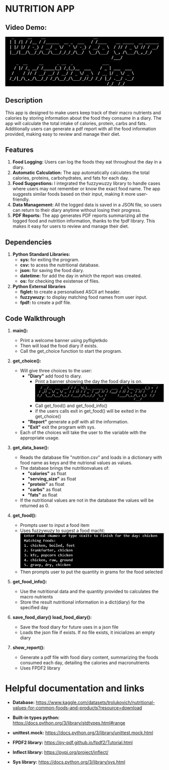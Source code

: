 # NUTRITION APP
## Video Demo:  <URL HERE>
![alt text](final_project/project/images/image.png)
## Description
This app is designed to make users keep track of their macro nutrients and calories by storing information about the food they consume in a diary. The app will calculate the total intake of calories, protein, carbs and fats. Additionally users can generate a pdf report with all the food information provided, making easy to review and manage their diet.

## Features
1. **Food Logging:** Users can log the foods they eat throughout the day in a diary.
2. **Automatic Calculation:** The app automatically calculates the total calories, proteins, carbohydrates, and fats for each day.
3. **Food Suggestions:** I integrated the fuzzywuzzy library to handle cases where users may not remember or know the exact food name. The app suggests similar foods based on their input, making it more user-friendly.
4. **Data Management:** All the logged data is saved in a JSON file, so users can return to their diary anytime without losing their progress.
5. **PDF Reports:** The app generates PDF reports summarizing all the logged food and nutrition information, thanks to the fpdf library. This makes it easy for users to review and manage their diet.

## Dependencies
1. **Python Standard Libraries:**
    - **sys:** for exiting the program.
    - **csv:** to acess the nutritional database.
    - **json:** for saving the food diary.
    - **datetime:** for add the day in which the report was created.
    - **os:** for checking the existense of files.
2. **Python External libraries**
    - **figlet:** to create a personalised ASCII art header.
    - **fuzzywuzy:** to display matching food names from user input.
    - **fpdf:** to create a pdf file.

## Code Walkthrough
1. **main():**
    - Print a welcome banner using pyfligletkdo
    - Then will load the food diary if exists.
    - Call the get_choice function to start the program.

2. **get_choice():**
    - Will give three choices to the user:
        - **"Diary"** add food to diary.
            - Print a banner showing the day the food diary is on.
            ![alt text](final_project/project/images/image-1.png)
            - Call get_food() and get_food_info()
            - if the users calls exit in get_food() will be exited in the get_choice()
        - **"Report"** generate a pdf with all the information.
        - **"Exit"** exit the program with sys.
    - Each of the choices will take the user to the variable with the appropriate usage.

3. **get_data_base():**
    - Reads the database file "nutrition.csv" and loads in a dictionary with food name as keys and the nutrional values as values.
    - The database brings the nutritionvalues ​​of:
        - **"calories"** as float
        - **"serving_size"** as float
        - **"protein"** as float
        - **"carbs"** as float
        - **"fats"** as float
    - If the nutritional values ​​are not in the database the values ​​will be returned as 0.
4. **get_food():**
    - Prompts user to input a food item
    - Uses fuzzywuzy to sugest a food macht:
     ![alt text](final_project/project/images/image-2.png)
     - Then prompts user to put the quantity in grams for the food selected


5. **get_food_info():**
    - Use the nutritional data and the quantity provided to calculates the macro nutrients
    - Store the result nutritional information in a dict(diary) for the specified day

6. **save_food_diary() load_food_diary():**
    - Save the food diary for future uses in a json file
    - Loads the json file if exists. If no file exists, it inicializes an empty diary

7. **show_report():**
    - Generate a pdf file with food diary content, summarizing the foods consumed each day, detailing the calories and macronutrients
    - Uses FPDF2 library

# Helpful documentation and links
- **Database:** https://www.kaggle.com/datasets/trolukovich/nutritional-values-for-common-foods-and-products?resource=download

- **Built-in types python:** https://docs.python.org/3/library/stdtypes.html#range

- **unittest.mock:** https://docs.python.org/3/library/unittest.mock.html

- **FPDF2 library:** https://py-pdf.github.io/fpdf2/Tutorial.html

- **Inflect library:** https://pypi.org/project/inflect/

- **Sys library:** https://docs.python.org/3/library/sys.html
